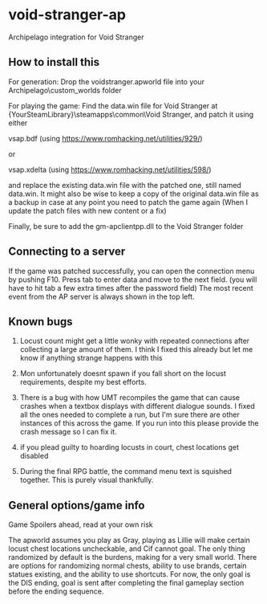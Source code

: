 # void-stranger-ap
Archipelago integration for Void Stranger

## How to install this
For generation:
Drop the voidstranger.apworld file into your Archipelago\custom_worlds folder

For playing the game:
Find the data.win file for Void Stranger at {YourSteamLibrary}\steamapps\common\Void Stranger, and patch it using either

vsap.bdf (using https://www.romhacking.net/utilities/929/)

or

vsap.xdelta (using https://www.romhacking.net/utilities/598/)

and replace the existing data.win file with the patched one, still named data.win. It might also be wise to keep a copy 
of the original data.win file as a backup in case at any point you need to patch the game again (When I update the patch
files with new content or a fix)

Finally, be sure to add the gm-apclientpp.dll to the Void Stranger folder

## Connecting to a server

If the game was patched successfully, you can open the connection menu by pushing F10. Press tab to enter data and 
move to the next field. (you will have to hit tab a few extra times after the password field) The most recent event from
the AP server is always shown in the top left. 

## Known bugs

1. Locust count might get a little wonky with repeated connections after collecting a large amount of them. I think I 
fixed this already but let me know if anything strange happens with this

2. Mon unfortunately doesnt spawn if you fall short on the locust requirements, despite my best efforts. 

3. There is a bug with how UMT recompiles the game that can cause crashes when a textbox displays with different 
dialogue sounds. I fixed all the ones needed to complete a run, but I'm sure there are other instances of this across 
the game. If you run into this please provide the crash message so I can fix it.

4. if you plead guilty to hoarding locusts in court, chest locations get disabled

5. During the final RPG battle, the command menu text is squished together. This is purely visual thankfully.

## General options/game info
Game Spoilers ahead, read at your own risk

The apworld assumes you play as Gray, playing as Lillie will make certain locust chest locations uncheckable, and Cif 
cannot goal. The only thing randomized by default is the burdens, making for a very small world. There are options for 
randomizing normal chests, ability to use brands, certain statues existing, and the ability to use shortcuts. For now, 
the only goal is the DIS ending, goal is sent after completing the final gameplay section before the ending sequence.